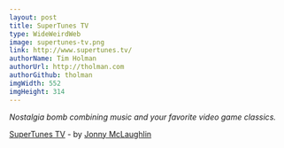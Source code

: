 ```yaml
---
layout: post
title: SuperTunes TV
type: WideWeirdWeb
image: supertunes-tv.png
link: http://www.supertunes.tv/
authorName: Tim Holman
authorUrl: http://tholman.com
authorGithub: tholman
imgWidth: 552
imgHeight: 314
---
```


_Nostalgia bomb combining music and your favorite video game classics._

[SuperTunes TV](http://www.supertunes.tv/) - by [Jonny McLaughlin](https://www.jonny.wtf/)
